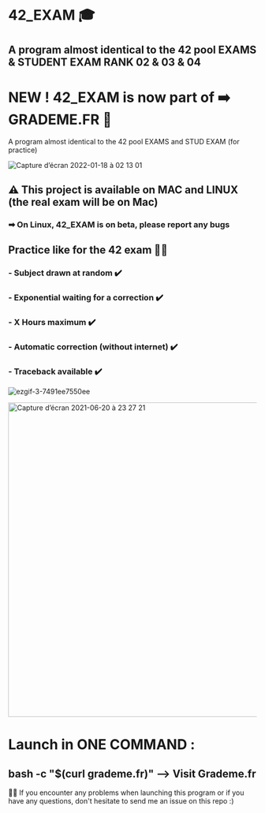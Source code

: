 # 42_EXAM 🎓
 ## A program almost identical to the 42 pool EXAMS & STUDENT EXAM RANK 02 & 03 & 04
 
 # NEW ! 42_EXAM is now part of ➡️  GRADEME.FR 📡

 A program almost identical to the 42 pool EXAMS and STUD EXAM (for practice)

![Capture d’écran 2022-01-18 à 02 13 01](https://user-images.githubusercontent.com/55356071/149853874-a8f19eb8-e072-408c-b9a3-0908bed9b461.png)

## ⚠️ This project is available on MAC and LINUX (the real exam will be on Mac)
###     ➡ On Linux, 42_EXAM is on beta, please report any bugs

 ## Practice like for the 42 exam 🏊‍♂️

 ### - Subject drawn at random ✔️
 ### - Exponential waiting for a correction ✔️
 ### - X Hours maximum ✔️
 ### - Automatic correction (without internet) ✔️
 ### - Traceback available ✔️

 ![ezgif-3-7491ee7550ee](https://user-images.githubusercontent.com/55356071/122689110-a1c8a600-d220-11eb-82e2-70531e91c4d9.gif)

 <img width="638" alt="Capture d’écran 2021-06-20 à 23 27 21" src="https://user-images.githubusercontent.com/55356071/122689336-16501480-d222-11eb-81a3-17451edf18c3.png">

 # Launch in ONE COMMAND : 

 ## bash -c "$(curl grademe.fr)"    --> Visit Grademe.fr
 
 👋🏼 If you encounter any problems when launching this program or if you have any questions, don't hesitate to send me an issue on this repo :)
